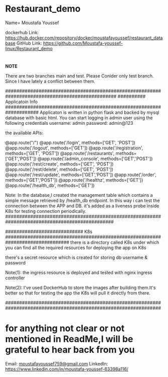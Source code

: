 # Restaurant_demo

Name= Moustafa Youssef


dockerhub Link: https://hub.docker.com/repository/docker/moustafayoussef/restaurant_database
GitHub Link: https://github.com/Moustafa-youssef-linux/Restaurant_demo




#
**NOTE**

There are two branches main and test. Please Conider only test branch. Since I have lately a conflict between them.

################################################################################################
########## Applicatoin Info ####################################################################
Applicaton is written in python flask and backed by mysql database with basic html.
You can start logging in admin user using the following credentials
username: admin
password: admin@123



the available APIs:

@app.route("/")
@app.route('/login', methods=['GET', 'POST'])
@app.route('/logout', methods=['GET'])
@app.route('/registration', methods=['GET', 'POST'])
@app.route('/restaurants', methods=['GET','POST'])
@app.route('/admin_console', methods=['GET','POST'])
@app.route('/rest/create', methods=['GET', 'POST'])
@app.route('/rest/delete', methods=['GET', 'POST'])
@app.route('/rest/update', methods=['GET','POST'])
@app.route('/order', methods=['GET','POST'])
@app.route('/healthz', methods=['GET'])
@app.route('/health_db', methods=['GET'])


Note: 
In the database,I created the management table which contains a simple 
message retrieved by /health_db endpoint. In this way i can test the connection between the APP and DB.
it's added as a liveness probe inside K8s for testing connection periodically.
###############################################################################################

############################ K8s ###############################################################################
there is a directory called K8s under which you can find all the required resources for deploying the app on K8s

there's a secret resource which is created for storing db username & password

Note(1):
the ingress resource is deployed and tested with nginx ingress controller

Note(2):
I've used DockerHub to store the images after building them.It's better so that for testing the app the K8s will pull it directly from there.

################################################################################################################


# for anything not clear or not mentioned in ReadMe,I will be grateful to hear back from you

Email: moustafayoussef759@gmail.com
LinkedIn: https://www.linkedin.com/in/moustafa-youssef-63398a116/





